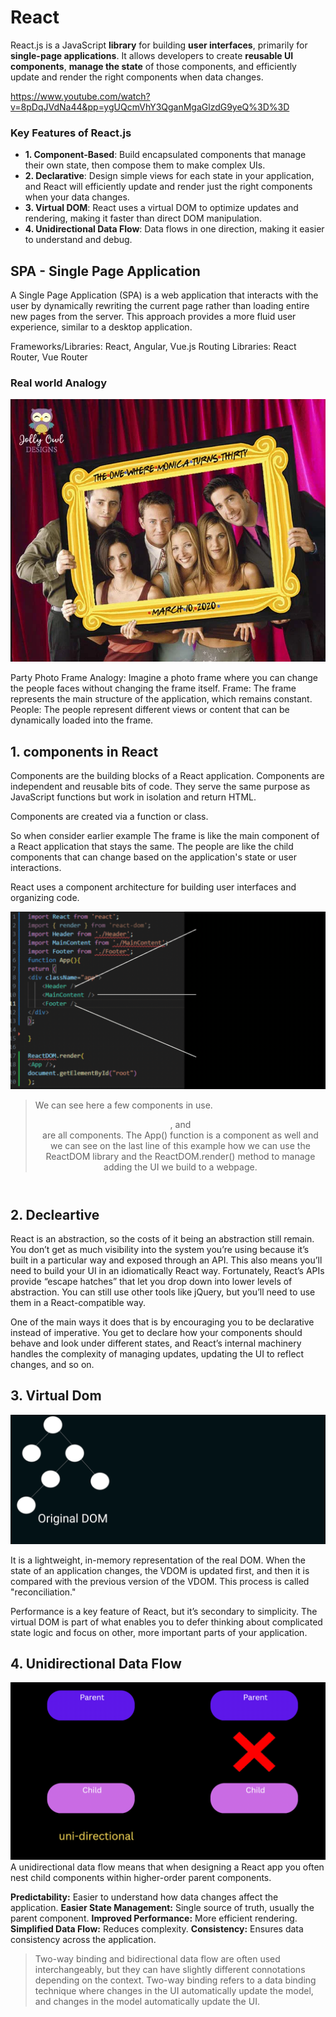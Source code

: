 # React #
React.js is a JavaScript **library** for building **user interfaces**, primarily for **single-page applications**.
It allows developers to 
create **reusable UI components**, 
**manage the state** of those components, and 
efficiently update and render the right components when data changes.

https://www.youtube.com/watch?v=8pDqJVdNa44&pp=ygUQcmVhY3QganMgaGlzdG9yeQ%3D%3D


### Key Features of React.js

- **1. Component-Based**: Build encapsulated components that manage their own state, then compose them to make complex UIs.
- **2. Declarative**: Design simple views for each state in your application, and React will efficiently update and render just the right components when your data changes.
- **3. Virtual DOM**: React uses a virtual DOM to optimize updates and rendering, making it faster than direct DOM manipulation.
- **4. Unidirectional Data Flow**: Data flows in one direction, making it easier to understand and debug.

## SPA - Single Page Application ##

A Single Page Application (SPA) is a web application that interacts with the user by dynamically rewriting the current page rather than loading entire new pages from the server. 
This approach provides a more fluid user experience, similar to a desktop application. 

Frameworks/Libraries: React, Angular, Vue.js
Routing Libraries: React Router, Vue Router

### Real world Analogy ###

![Alt Text](asset/1.webp)

Party Photo Frame Analogy: Imagine a photo frame where you can change the people faces without changing the frame itself.
Frame: The frame represents the main structure of the application, which remains constant.
People: The people represent different views or content that can be dynamically loaded into the frame.

## 1. components in React 

Components are the building blocks of a React application.  Components are independent and reusable bits of code. They
serve the same purpose as JavaScript functions  but work in isolation and return HTML. 

Components are created via a function or class.



So when consider earlier example
The frame is like the main component of a React application that stays the same.
The people are like the child components that can change based on the application's state or user interactions.


React uses a component architecture for building user interfaces and organizing code. 

![Alt Text](asset/mc.gif)

>We can see here a few components in use. <Header />,
<MainContent /> and <Footer /> are all components. The
App() function is a component as well and we can see on the last
line of this example how we can use the ReactDOM library and the
ReactDOM.render() method to manage adding the UI we build to
a webpage.

## 2. Decleartive 

React is an abstraction, so the costs of it being an abstraction still remain. You don’t get
as much visibility into the system you’re using because it’s built in a particular way and
exposed through an API. This also means you’ll need to build your UI in an
idiomatically React way. Fortunately, React’s APIs provide “escape hatches” that let you
drop down into lower levels of abstraction. You can still use other tools like jQuery, but
you’ll need to use them in a React-compatible way.


One of the main ways it does that is by encouraging you to be declarative instead of
imperative. You get to declare how your components should behave and look under
different states, and React’s internal machinery handles the complexity of managing
updates, updating the UI to reflect changes, and so on.

## 3. Virtual Dom

![Alt Text](asset/virtual-dom.gif)

It is a lightweight, in-memory representation of the real DOM. When the state of an application changes, the VDOM is updated first, and then it is compared with the previous version of the VDOM. This process is called "reconciliation."

Performance is a key feature of React, but it’s secondary to simplicity. The virtual DOM is part of what enables you to
defer thinking about complicated state logic and focus on other, more important parts of your application.

## 4. Unidirectional Data Flow

![Alt Text](asset/Parent.gif)
A unidirectional data flow means that when designing a React app you often nest child components within higher-order parent components. 

**Predictability:** Easier to understand how data changes affect the application.
**Easier State Management:** Single source of truth, usually the parent component.
**Improved Performance:** More efficient rendering.
**Simplified Data Flow:** Reduces complexity.
**Consistency:** Ensures data consistency across the application.

> Two-way binding and bidirectional data flow are often used interchangeably, but they can have slightly different connotations depending on the context.
> Two-way binding refers to a data binding technique where changes in the UI automatically update the model, and changes in the model automatically update the UI.
